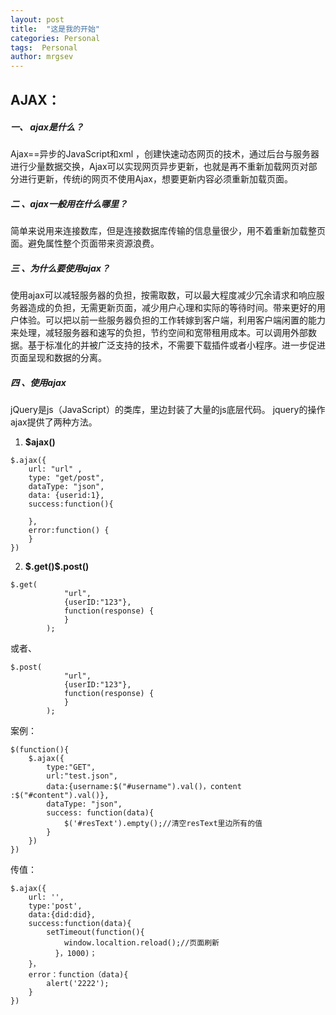 ```yaml
---
layout: post
title:  "这是我的开始"
categories: Personal
tags:  Personal
author: mrgsev
---
```


## AJAX：
##### 一、 ajax是什么？
Ajax==异步的JavaScript和xml ，创建快速动态网页的技术，通过后台与服务器进行少量数据交换，Ajax可以实现网页异步更新，也就是再不重新加载网页对部分进行更新，传统i的网页不使用Ajax，想要更新内容必须重新加载页面。
##### 二 、ajax一般用在什么哪里？
  简单来说用来连接数库，但是连接数据库传输的信息量很少，用不着重新加载整页面。避免属性整个页面带来资源浪费。
##### 三 、为什么要使用ajax？
使用ajax可以减轻服务器的负担，按需取数，可以最大程度减少冗余请求和响应服务器造成的负担，无需更新页面，减少用户心理和实际的等待时间。带来更好的用户体验。可以把以前一些服务器负担的工作转嫁到客户端，利用客户端闲置的能力来处理，减轻服务器和速写的负担，节约空间和宽带租用成本。可以调用外部数据。基于标准化的并被广泛支持的技术，不需要下载插件或者小程序。进一步促进页面呈现和数据的分离。
##### 四 、使用ajax
jQuery是js（JavaScript）的类库，里边封装了大量的js底层代码。
jquery的操作ajax提供了两种方法。
1. **$ajax()**
```
$.ajax({
    url: "url" ,
    type: "get/post",
    dataType: "json",
    data: {userid:1},
    success:function(){

    },
    error:function() {
    }
})
```
2. **$.get()\$.post()**
```
$.get(
            "url",
            {userID:"123"},
            function(response) {
            }
        );
```
或者、
```
$.post(
            "url",
            {userID:"123"},
            function(response) {
            }
        );
```
案例：
```
$(function(){
    $.ajax({
        type:"GET",
        url:"test.json",
        data:{username:$("#username").val()，content :$("#content").val()},
        dataType: "json",
        success: function(data){
            $('#resText').empty();//清空resText里边所有的值
        }
    })
})
```
传值：
```
$.ajax({
    url: '',
    type:'post',
    data:{did:did},
    success:function(data){
        setTimeout(function(){
            window.localtion.reload();//页面刷新
          }，1000)；
    }，
    error：function（data){
        alert('2222');
    }
})
```